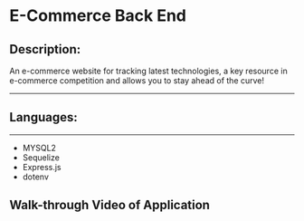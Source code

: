 # E-Commerce Back End

## Description:

An e-commerce website for tracking latest technologies, a key resource in e-commerce competition and allows you to stay ahead of the curve!

---


## Languages:

---

- MYSQL2
- Sequelize
- Express.js
- dotenv

## Walk-through Video of Application


